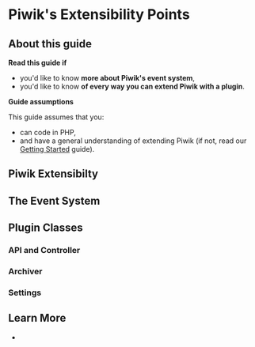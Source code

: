 # Piwik's Extensibility Points

<!-- Meta (to be deleted)
Purpose:
- describe piwik's event system,
- describe other class hooks for plugins (ie, controller, API, settings, archiver, etc.),
- describe plugin folder structure

Audience: dev interested in some bit of info described here

Expected Result: 

Notes: 

What's missing? (stuff in my list that was not in when I wrote the 1st draft)
-->

## About this guide

**Read this guide if**

* you'd like to know **more about Piwik's event system**,
* you'd like to know **of every way you can extend Piwik with a plugin**.

**Guide assumptions**

This guide assumes that you:

* can code in PHP,
* and have a general understanding of extending Piwik (if not, read our [Getting Started](#) guide).

## Piwik Extensibilty

## The Event System

## Plugin Classes

### API and Controller

### Archiver

### Settings

## Learn More

* 